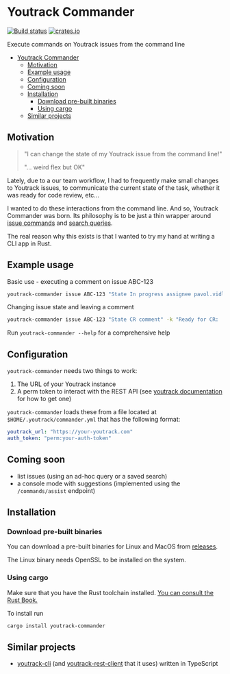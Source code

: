 # Youtrack Commander

[![Build status](https://github.com/pvid/youtrack-commander/workflows/CI/badge.svg)](https://github.com/pvid/youtrack-commander/actions?query=workflow%3ACI+branch%3Amaster)
[![crates.io](https://img.shields.io/crates/v/youtrack-commander.svg)](https://crates.io/crates/youtrack-commander)

Execute commands on Youtrack issues from the command line

- [Youtrack Commander](#youtrack-commander)
  - [Motivation](#motivation)
  - [Example usage](#example-usage)
  - [Configuration](#configuration)
  - [Coming soon](#coming-soon)
  - [Installation](#installation)
    - [Download pre-built binaries](#download-pre-built-binaries)
    - [Using cargo](#using-cargo)
  - [Similar projects](#similar-projects)

## Motivation

> "I can change the state of my Youtrack issue from the command line!"
>
> "... weird flex but OK"

Lately, due to a our team workflow, I had to frequently make small
changes to Youtrack issues, to communicate the current state of the task, whether it was
ready for code review, etc...

I wanted to do these interactions from the command line. And so, Youtrack Commander was born.
Its philosophy is to be just a thin wrapper around [issue commands](https://www.jetbrains.com/help/youtrack/incloud/Commands.html) and [search queries](https://www.jetbrains.com/help/youtrack/incloud/Search-for-Issues.html).

The real reason why this exists is that I wanted to try my hand at writing a CLI app
in Rust.

## Example usage

Basic use - executing a comment on issue ABC-123

```bash
youtrack-commander issue ABC-123 "State In progress assignee pavol.vidlicka"
```

Changing issue state and leaving a comment

```bash
youtrack-commander issue ABC-123 "State CR comment" -k "Ready for CR: ..."
```

Run `youtrack-commander --help` for a comprehensive help

## Configuration

`youtrack-commander` needs two things to work:

1. The URL of your Youtrack instance
2. A perm token to interact with the REST API (see [youtrack documentation](https://www.jetbrains.com/help/youtrack/standalone/Manage-Permanent-Token.html) for how to get one)

`youtrack-commander` loads these from a file located at `$HOME/.youtrack/commander.yml`
that has the following format:

```yaml
youtrack_url: "https://your-youtrack.com"
auth_token: "perm:your-auth-token"
```

## Coming soon

- list issues (using an ad-hoc query or a saved search)
- a console mode with suggestions (implemented using the `/commands/assist` endpoint)

## Installation

### Download pre-built binaries

You can download a pre-built binaries for Linux and MacOS from [releases](https://github.com/pvid/youtrack-commander/releases).

The Linux binary needs OpenSSL to be installed on the system.

### Using cargo

Make sure that you have the Rust toolchain installed. [You can consult the Rust Book.](https://doc.rust-lang.org/book/ch01-01-installation.html)

To install run

```bash
cargo install youtrack-commander
```

## Similar projects

- [youtrack-cli](https://github.com/shanehofstetter/youtrack-cli) (and [youtrack-rest-client](https://github.com/shanehofstetter/youtrack-rest-client) that it uses) written in TypeScript
